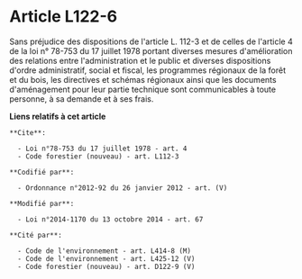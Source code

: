 # Article L122-6

Sans préjudice des dispositions de l'article L. 112-3 et de celles de l'article 4 de la loi n° 78-753 du 17 juillet 1978
portant diverses mesures d'amélioration des relations entre l'administration et le public et diverses dispositions d'ordre
administratif, social et fiscal, les programmes régionaux de la forêt et du bois, les directives et schémas régionaux ainsi
que les documents d'aménagement pour leur partie technique sont communicables à toute personne, à sa demande et à ses frais.

**Liens relatifs à cet article**

	**Cite**:

	  - Loi n°78-753 du 17 juillet 1978 - art. 4
	  - Code forestier (nouveau) - art. L112-3

	**Codifié par**:

	  - Ordonnance n°2012-92 du 26 janvier 2012 - art. (V)

	**Modifié par**:

	  - Loi n°2014-1170 du 13 octobre 2014 - art. 67

	**Cité par**:

	  - Code de l'environnement - art. L414-8 (M)
	  - Code de l'environnement - art. L425-12 (V)
	  - Code forestier (nouveau) - art. D122-9 (V)
